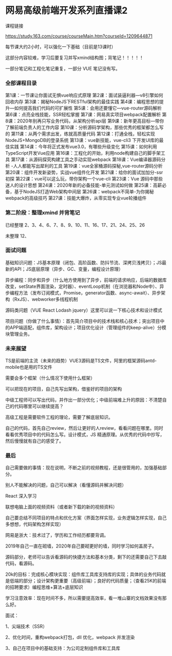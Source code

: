 # 网易高级前端开发系列直播课2

课程链接

https://study.163.com/course/courseMain.htm?courseId=1209644871

每节课大约2小时，可以强化一下基础（目前是13课时）

这部分内容较难，学习后要复习并写xmind结构图；背笔记！！！！！

一部分笔记和工程化笔记重复，一部分 VUE 笔记没有写。

### 全部课程目录

 第1课：一节课让你面试无惧vue响应式原理
 第2课：面试装逼利器—v8引擎如何回收内存
 第3课：揭秘NodeJS下RESTful架构的最佳实践
 第4课：编程思想的提升—如何提高我们代码的可扩展性
 第5课：会用还要懂它—vue-router源码解析
 第6课：点亮全栈技能，SSR轻松掌握
 第7课：网易真实项目webpack配置解析
 第8课：2020年别再只写业务代码，从架构分析api层
 第9课：新年更高目标—带你了解前端负责人的工作内容
 第10课：分析源码学架构，那些优秀的框架都怎么写的
 第11课：从两个需求出发，练就高质量代码
 第12课：打通全栈，轻松实现NodeJS+MongoDB的登录系统
 第13课：vue新技能，vue-cli3 下开发UI库的最佳实践
 第14课：今年将正式发布vue3.0，有哪些升级变化
 第15课：如何利用TypeScript开发Vue应用
 第16课：工程化的开始，利用node构建自己的脚手架工具
 第17课：从源码探究构建工具之手动实现webpack
 第18课：Vue编译器源码分析 -人人都能写出犀利的工具
 第19课：vue全家桶源码探秘,vue-router源码分析
 第20课：组件开发新姿势，实战vue组件化开发
 第21课：给你的面试加加分-ssr初探
 第22课：vue可以这么玩，带你架构一个vue-cli
 第23课：Vue 源码中那些迷人的设计思想
 第24课：2020年新的必备技能-单元测试如何做
 第25课：高薪必备，基于NodeJS打造Web架构中间层
 第26课：webpack不简单-为你揭秘webpack的高级技巧
 第27课：技能大爆炸，从零实现专业vue轮播组件

### 第二阶段：整理xmind 并背笔记

已经整理 2、3、4、6、7、8、9、10、11、16、17、21、24、25、26

未整理 12、

### 面试问题

基础知识问题：JS基本原理（闭包、高阶函数、防抖节流、深拷贝浅拷贝）；JS最新的API；JS底层原理（异步、GC、变量，编程设计原理）

异步编程：同步和异步（什么地方使用到了异步，前端的请求响应，后端的数据库改变，setState界面渲染，定时器）、eventLoop机制（在浏览器和Node中）、异步编程方法（发布订阅模式，Promise，generator函数、async-await）、异步架构（RxJS）、webworker多线程机制

源码类问题（VUE React Lodash jquery）这里可以说一下核心技术和设计模式

项目问题（你做了什么事情）：首先简介项目中的技术栈和核心技术；突出项目中的APP端适配，组件库，架构设计；项目优化设计（管理组件的keep-alive）分模块管理业务。

### 未来展望

TS是前端的主流（未来的趋势）VUE3源码是TS文件，阿里的框架源码antd-mobile也是用的TS文件

需要会多个框架（什么情况下使用什么框架）

可以把现在的项目，自己先写出架构，借鉴好的项目的架构 

中级工程师可以写出代码，并作出一部分优化；中级前端难上升的原因：不清楚自己的代码哪里可以继续提高？

高级工程是需要软件工程的理论，需要了解底层知识。

自己的代码，首先自己review，然后让更好的人review，看看问题在哪里。同时看看优秀项目中的代码怎么写。设计模式，JS 精通原理。从优秀的代码中抄写，然后慢慢就有自己的感受了。

### 最后

自己需要做的事情：现在说明，不断之前的视频教程，还是很管用的，加强基础部分。

别人不能解决的问题，自己可以解决（看懂源码并解决问题）

React 深入学习

联想电脑上面的视频资料（或者新下载的新的视频资料）

自己要总结不同项目的特点和优化方案（界面怎样实现，业务逻辑怎样实现，自己多想想，代码架构怎样实现）

网易是浙大：技术过了，学历和工作经历都要背调。

2019年自己一直在砌墙，2020年自己要砌更好的墙，同时学习如何盖房子。

源码部分，老师可以告诉看源码的快捷方法和基本分类，剩下的还需要自己下去敲代码，看源码。

20k的目标：完成核心模块实现：组件库工具库支持库的实现；具体的业务代码就是低端的部分；设计架构更重要（高级前端）；良好的代码质量；（查看25K的前端的招聘要求）编程思维+算法+底层知识

学习注意效率：现在时间不多，所以需要提高效率，看一堆山寨的文档效果没有那么好。

面试：

1、尖端技术（SSR）

2、优化时间，重构webpack打包，dll 优化，webpack 并发渲染

3、自己在项目中的基础支持：为公司定制组件库和工具库
